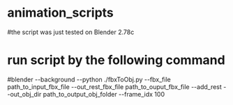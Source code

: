 # animation_scripts
#the script was just tested on Blender 2.78c
# run script by the following command
#blender --background --python ./fbxToObj.py --fbx_file path_to_input_fbx_file --out_rest_fbx_file  path_to_ouput_fbx_file --add_rest --out_obj_dir path_to_output_obj_folder --frame_idx 100


